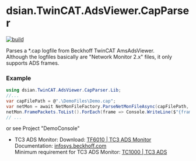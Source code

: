 # dsian.TwinCAT.AdsViewer.CapParser
[![build](https://github.com/densogiaichned/dsian.TwinCAT.AdsViewer.CapParser/workflows/nuget/badge.svg)](https://www.nuget.org/packages/dsian.TwinCAT.AdsViewer.CapParser.Lib/)

Parses a *.cap logfile from Beckhoff TwinCAT AmsAdsViewer.  
Although the logfiles basically are "Network Monitor 2.x" files, it only supports ADS frames.


### Example
```csharp
using dsian.TwinCAT.AdsViewer.CapParser.Lib;
//...
var capFilePath = @".\DemoFiles\Demo.cap";
var netMon = await NetMonFileFactory.ParseNetMonFileAsync(capFilePath, CancellationToken.None, logger);
netMon.FramePackets.ToList().ForEach(frame => Console.WriteLine($"{frame.Index} {frame.Header}, {frame.Data}"));
// ...
```

or see Project "DemoConsole"


* TC3 ADS Monitor:
    Download: [TF6010 | TC3 ADS Monitor](https://www.beckhoff.com/en-en/products/automation/twincat/tfxxxx-twincat-3-functions/tf6xxx-tc3-connectivity/tf6010.html)  
    Documentation: [infosys.beckhoff.com](https://infosys.beckhoff.com/index.php?content=../content/1033/tcadsmonitor/html/tcadsmonitor_viewer_overview.htm)  
    Minimum requirement for TC3 ADS Monitor: [TC1000 | TC3 ADS](https://www.beckhoff.com/en-en/products/automation/twincat/tc1xxx-twincat-3-base/tc1000.html)
